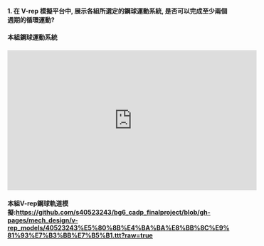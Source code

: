 #### 1. 在 V-rep 模擬平台中, 展示各組所選定的鋼球運動系統, 是否可以完成至少兩個週期的循環運動?

#### 本組鋼球運動系統

#### <iframe width="560" height="315" src="https://www.youtube.com/embed/A3ACxl0PbP8" frameborder="0" allow="autoplay; encrypted-media" allowfullscreen></iframe>

#### 本組V-rep鋼球軌道模擬:https://github.com/s40523243/bg6_cadp_finalproject/blob/gh-pages/mech_design/v-rep_models/40523243%E5%80%8B%E4%BA%BA%E8%BB%8C%E9%81%93%E7%B3%BB%E7%B5%B1.ttt?raw=true



